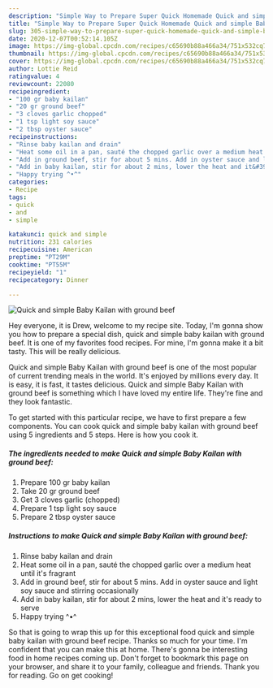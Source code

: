 ```yaml
---
description: "Simple Way to Prepare Super Quick Homemade Quick and simple Baby Kailan with ground beef"
title: "Simple Way to Prepare Super Quick Homemade Quick and simple Baby Kailan with ground beef"
slug: 305-simple-way-to-prepare-super-quick-homemade-quick-and-simple-baby-kailan-with-ground-beef
date: 2020-12-07T00:52:14.105Z
image: https://img-global.cpcdn.com/recipes/c65690b88a466a34/751x532cq70/quick-and-simple-baby-kailan-with-ground-beef-recipe-main-photo.jpg
thumbnail: https://img-global.cpcdn.com/recipes/c65690b88a466a34/751x532cq70/quick-and-simple-baby-kailan-with-ground-beef-recipe-main-photo.jpg
cover: https://img-global.cpcdn.com/recipes/c65690b88a466a34/751x532cq70/quick-and-simple-baby-kailan-with-ground-beef-recipe-main-photo.jpg
author: Lottie Reid
ratingvalue: 4
reviewcount: 22080
recipeingredient:
- "100 gr baby kailan"
- "20 gr ground beef"
- "3 cloves garlic chopped"
- "1 tsp light soy sauce"
- "2 tbsp oyster sauce"
recipeinstructions:
- "Rinse baby kailan and drain"
- "Heat some oil in a pan, sauté the chopped garlic over a medium heat until it&#39;s fragrant"
- "Add in ground beef, stir for about 5 mins. Add in oyster sauce and light soy sauce and stirring occasionally"
- "Add in baby kailan, stir for about 2 mins, lower the heat and it&#39;s ready to serve"
- "Happy trying ^•^"
categories:
- Recipe
tags:
- quick
- and
- simple

katakunci: quick and simple 
nutrition: 231 calories
recipecuisine: American
preptime: "PT29M"
cooktime: "PT55M"
recipeyield: "1"
recipecategory: Dinner

---
```



![Quick and simple Baby Kailan with ground beef](https://img-global.cpcdn.com/recipes/c65690b88a466a34/751x532cq70/quick-and-simple-baby-kailan-with-ground-beef-recipe-main-photo.jpg)

Hey everyone, it is Drew, welcome to my recipe site. Today, I'm gonna show you how to prepare a special dish, quick and simple baby kailan with ground beef. It is one of my favorites food recipes. For mine, I'm gonna make it a bit tasty. This will be really delicious.



Quick and simple Baby Kailan with ground beef is one of the most popular of current trending meals in the world. It's enjoyed by millions every day. It is easy, it is fast, it tastes delicious. Quick and simple Baby Kailan with ground beef is something which I have loved my entire life. They're fine and they look fantastic.


To get started with this particular recipe, we have to first prepare a few components. You can cook quick and simple baby kailan with ground beef using 5 ingredients and 5 steps. Here is how you cook it.

<!--inarticleads1-->

##### The ingredients needed to make Quick and simple Baby Kailan with ground beef:

1. Prepare 100 gr baby kailan
1. Take 20 gr ground beef
1. Get 3 cloves garlic (chopped)
1. Prepare 1 tsp light soy sauce
1. Prepare 2 tbsp oyster sauce




<!--inarticleads2-->

##### Instructions to make Quick and simple Baby Kailan with ground beef:

1. Rinse baby kailan and drain
1. Heat some oil in a pan, sauté the chopped garlic over a medium heat until it&#39;s fragrant
1. Add in ground beef, stir for about 5 mins. Add in oyster sauce and light soy sauce and stirring occasionally
1. Add in baby kailan, stir for about 2 mins, lower the heat and it&#39;s ready to serve
1. Happy trying ^•^




So that is going to wrap this up for this exceptional food quick and simple baby kailan with ground beef recipe. Thanks so much for your time. I'm confident that you can make this at home. There's gonna be interesting food in home recipes coming up. Don't forget to bookmark this page on your browser, and share it to your family, colleague and friends. Thank you for reading. Go on get cooking!
